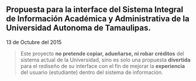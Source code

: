 ## Propuesta para la interface del Sistema Integral de Información Académica y Administrativa de la Universidad Autonoma de Tamaulipas.

13 de Octubre del 2015

> Este proyecto **no pretende copiar, adueñarse, ni robar créditos** del sistema actual de la Universidad, sino es solo una propuesta **divertida** para el rediseño de su interface con el fin de mejorar la **experiencia** del usuario (estudiante) dentro del sistema de información.

